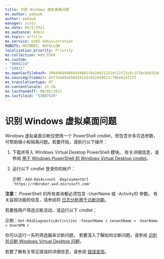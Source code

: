 ```yaml
---
title: 识别 Windows 虚拟桌面问题
ms.author: pebaum
author: pebaum
manager: scotv
ms.date: 04/5/2021
ms.audience: Admin
ms.topic: article
ms.service: o365-administration
ROBOTS: NOINDEX, NOFOLLOW
localization_priority: Priority
ms.collection: Adm_O364
ms.custom:
- "9004219"
- "10871"
ms.openlocfilehash: 398496448089d4480119a2eb21221dc11f13c6c1f3bcbd931d6c18033f2e734e
ms.sourcegitcommit: b5f7da89a650d2915dc652449623c78be6247175
ms.translationtype: HT
ms.contentlocale: zh-CN
ms.lasthandoff: 08/05/2021
ms.locfileid: "53987529"
---
```

# <a name="identify-windows-virtual-desktop-issues"></a>识别 Windows 虚拟桌面问题

Windows 虚拟桌面诊断仅使用一个 PowerShell cmdlet，但包含许多可选参数，可帮助缩小和隔离问题。若要开始，请执行以下操作： 

1. 下载并导入 Windows Virtual Desktop PowerShell 模块。 有关详细信息，请参阅 [用于 Windows PowerShell 的 Windows Virtual Desktop cmdlet](https://docs.microsoft.com/powershell/windows-virtual-desktop/overview)。

1. 运行以下 cmdlet 登录你的帐户：
    
    示例：`Add-RdsAccount -DeploymentUrl 'https://rdbroker.wvd.microsoft.com'`

**注意：** PowerShell 的所有查询都必须包含 -UserName 或 -ActivityID 参数。 有关监视功能的信息，请参阅将 [日志分析用于诊断功能](https://go.microsoft.com/fwlink/?linkid=2126847)。

若要按用户筛选诊断活动，请运行以下 cmdlet：

示例：`Get-RdsDiagnosticActivities -TenantName < tenantName > -UserName < UserUPN >`

你可以运行一系列筛选器来诊断问题。 若要深入了解如何诊断问题，请参阅 [识别并诊断 Windows Virtual Desktop 问题](https://docs.microsoft.com/azure/virtual-desktop/diagnostics-role-service#diagnose-issues-with-powershell)。

若要了解有关常见错误的详细信息，请参阅 [错误发现](https://docs.microsoft.com/azure/virtual-desktop/diagnostics-role-service#common-error-scenarios)。
